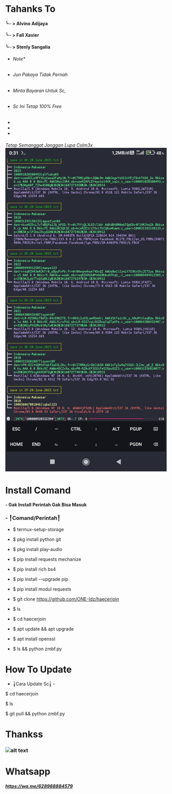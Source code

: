 # Tahanks To

#### ╰─ > Alvino Adijaya

#### ╰─ > Fall Xavier

#### ╰─ > Stenly Sangalia
- ###### Note*
- ###### Jun Pakaya Tidak Pernah

- ###### Minta Bayaran Untuk Sc,

- ###### Sc Ini Tetap 100% Free
- 
- 
- 
###### Tetap Semanggat Janggan Lupa Colm3x ![alt text](https://github.com/ONE-Idz/JunRecode/blob/main/Screenshot_2023-06-21-00-31-59-501_com.termux.jpg?raw=true)
# Install Comand
#### - Gak Install Perintah Gak Bisa Masuk

### - ╿Comand/Perintah╿ 

- $ termux-setup-storage

- $ pkg install python git

- $ pkg install play-audio

- $ pip install requests mechanize

- $ pip install rich bs4

- $ pip install --upgrade pip

- $ pip install modul requests

- $ git clone https://github.com/ONE-Idz/haecerjoin

- $ ls

- $ cd haecerjoin

- $ apt update && apt upgrade

- $ apt install openssl

- $ ls && python zmbf.py


# How To Update

- ╽Cara Update Sc╽ -

$ cd haecerjoin

$ ls

$ git pull && python zmbf.py

# Thankss
### ![alt text](https://github.com/ONE-Idz/haecerjoin/blob/main/berkah/picc.png?raw=true)
# Whatsapp
##### https://wa.me/628988884579



